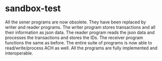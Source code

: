 # sandbox-test
All the sener programs are now obsolete. They have been replaced by writer and reader programs.
The writer program stores transactions and all their information as json data. The reader program reads the json
data and processes the transactions and stores the IDs. The receiver program functions the same as before. The entire suite of programs is now able to read/write/process ACH as well. All the programs are fully implemented and interoperable.
